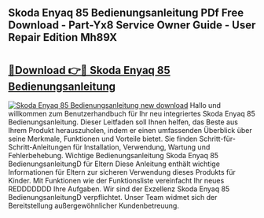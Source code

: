 ## Skoda Enyaq 85 Bedienungsanleitung PDf Free Download - Part-Yx8 Service Owner Guide - User Repair Edition Mh89X

# <h2><a href="http://df14pwg.blite.top/?on=Skoda+Enyaq+85+Bedienungsanleitung">🔗Download 👉🔴 Skoda Enyaq 85 Bedienungsanleitung</a></h2>

[![Skoda Enyaq 85 Bedienungsanleitung new download](https://i.imgur.com/lujVjoI.png)](http://df14pwg.blite.top/?on=Skoda+Enyaq+85+Bedienungsanleitung)
Hallo und willkommen zum Benutzerhandbuch für Ihr neu integriertes Skoda Enyaq 85 Bedienungsanleitung. Dieser Leitfaden soll Ihnen helfen, das Beste aus Ihrem Produkt herauszuholen, indem er einen umfassenden Überblick über seine Merkmale, Funktionen und Vorteile bietet. Sie finden Schritt-für-Schritt-Anleitungen für Installation, Verwendung, Wartung und Fehlerbehebung. Wichtige Bedienungsanleitung Skoda Enyaq 85 BedienungsanleitungD für Eltern Diese Anleitung enthält wichtige Informationen für Eltern zur sicheren Verwendung dieses Produkts für Kinder. Mit Funktionen wie der Funktionsliste vereinfacht Ihr neues REDDDDDDD Ihre Aufgaben. Wir sind der Exzellenz Skoda Enyaq 85 BedienungsanleitungD verpflichtet. Unser Team widmet sich der Bereitstellung außergewöhnlicher Kundenbetreuung.
